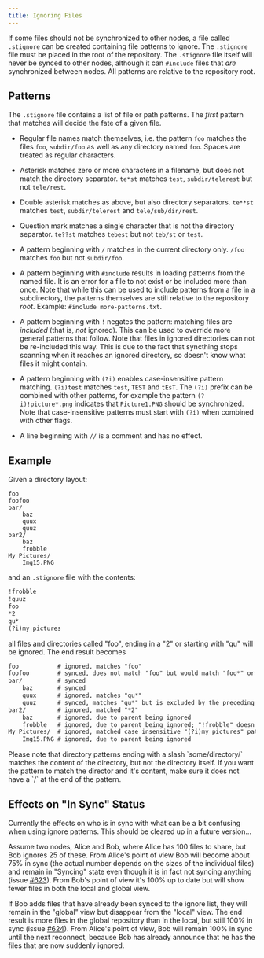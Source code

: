 ```yaml
---
title: Ignoring Files
---
```


If some files should not be synchronized to other nodes, a file called `.stignore` can be created containing file patterns to ignore. The `.stignore` file must be placed in the root of the repository. The `.stignore` file itself will never be synced to other nodes, although it can `#include` files that *are* synchronized between nodes. All patterns are relative to the repository root.

## Patterns

The `.stignore` file contains a list of file or path patterns. The *first* pattern that matches will decide the fate of a given file.

* Regular file names match themselves, i.e. the pattern `foo` matches the files `foo`, `subdir/foo` as well as any directory named `foo`. Spaces are treated as regular characters.

* Asterisk matches zero or more characters in a filename, but does not match the directory separator. `te*st` matches `test`, `subdir/telerest` but not `tele/rest`.

* Double asterisk matches as above, but also directory separators. `te**st` matches `test`, `subdir/telerest` and `tele/sub/dir/rest`.

* Question mark matches a single character that is not the directory separator. `te??st` matches `tebest` but not `teb/st` or `test`.

* A pattern beginning with `/` matches in the current directory only. `/foo` matches `foo` but not `subdir/foo`.

* A pattern beginning with `#include` results in loading patterns from the named file. It is an error for a file to not exist or be included more than once. Note that while this can be used to include patterns from a file in a subdirectory, the patterns themselves are still relative to the repository *root*. Example: `#include more-patterns.txt`.

* A pattern beginning with `!` negates the pattern: matching files are *included* (that is, *not* ignored). This can be used to override more general patterns that follow. Note that files in ignored directories can not be re-included this way. This is due to the fact that syncthing stops scanning when it reaches an ignored directory, so doesn't know what files it might contain.

* A pattern beginning with `(?i)` enables case-insensitive pattern matching. `(?i)test` matches `test`, `TEST` and `tEsT`. The `(?i)` prefix can be combined with other patterns, for example the pattern `(?i)!picture*.png` indicates that `Picture1.PNG` should be synchronized. Note that case-insensitive patterns must start with `(?i)` when combined with other flags.

* A line beginning with `//` is a comment and has no effect.

## Example

Given a directory layout:

```
foo
foofoo
bar/
    baz
    quux
    quuz
bar2/
    baz
    frobble
My Pictures/
    Img15.PNG
```

and an `.stignore` file with the contents:

```xml
!frobble
!quuz
foo
*2
qu*
(?i)my pictures
```

all files and directories called "foo", ending in a "2" or starting with "qu" will be ignored. The end result becomes

```xml
foo           # ignored, matches "foo"
foofoo        # synced, does not match "foo" but would match "foo*" or "*foo"
bar/          # synced
    baz       # synced
    quux      # ignored, matches "qu*"
    quuz      # synced, matches "qu*" but is excluded by the preceding "!quuz"
bar2/         # ignored, matched "*2"
    baz       # ignored, due to parent being ignored
    frobble   # ignored, due to parent being ignored; "!frobble" doesn't help
My Pictures/  # ignored, matched case insensitive "(?i)my pictures" pattern
    Img15.PNG # ignored, due to parent being ignored
```

<p class="message warning">
Please note that directory patterns ending with a slash `some/directory/` matches the content of the directory, but not the directory itself. If you want the pattern to match the director and it's content, make sure it does not have a `/` at the end of the pattern.
</p>

## Effects on "In Sync" Status

Currently the effects on who is in sync with what can be a bit confusing when using ignore patterns. This should be cleared up in a future version...

Assume two nodes, Alice and Bob, where Alice has 100 files to share, but Bob ignores 25 of these. From Alice's point of view Bob will become about 75% in sync (the actual number depends on the sizes of the individual files) and remain in "Syncing" state even though it is in fact not syncing anything (issue [#623](https://github.com/syncthing/syncthing/issues/623)). From Bob's point of view it's 100% up to date but will show fewer files in both the local and global view.

If Bob adds files that have already been synced to the ignore list, they will remain in the "global" view but disappear from the "local" view. The end result is more files in the global repository than in the local, but still 100% in sync (issue [#624](https://github.com/syncthing/syncthing/issues/624)). From Alice's point of view, Bob will remain 100% in sync until the next reconnect, because Bob has already announce that he has the files that are now suddenly ignored.
